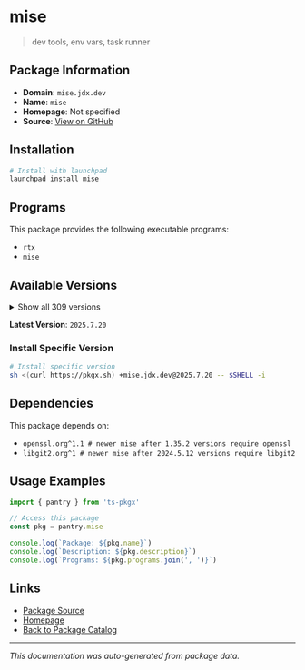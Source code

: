 # mise

> dev tools, env vars, task runner

## Package Information

- **Domain**: `mise.jdx.dev`
- **Name**: `mise`
- **Homepage**: Not specified
- **Source**: [View on GitHub](https://github.com/pkgxdev/pantry/tree/main/projects/mise.jdx.dev/package.yml)

## Installation

```bash
# Install with launchpad
launchpad install mise
```

## Programs

This package provides the following executable programs:

- `rtx`
- `mise`

## Available Versions

<details>
<summary>Show all 309 versions</summary>

- `2025.7.20`, `2025.7.19`, `2025.7.18`, `2025.7.17`, `2025.7.16`
- `2025.7.15`, `2025.7.14`, `2025.7.12`, `2025.7.11`, `2025.7.10`
- `2025.7.9`, `2025.7.8`, `2025.7.7`, `2025.7.4`, `2025.7.3`
- `2025.7.2`, `2025.7.1`, `2025.7.0`, `2025.6.8`, `2025.6.7`
- `2025.6.6`, `2025.6.5`, `2025.6.4`, `2025.6.3`, `2025.6.2`
- `2025.6.1`, `2025.6.0`, `2025.5.17`, `2025.5.16`, `2025.5.15`
- `2025.5.14`, `2025.5.13`, `2025.5.12`, `2025.5.11`, `2025.5.10`
- `2025.5.9`, `2025.5.8`, `2025.5.6`, `2025.5.5`, `2025.5.4`
- `2025.5.3`, `2025.5.2`, `2025.5.1`, `2025.5.0`, `2025.4.12`
- `2025.4.11`, `2025.4.10`, `2025.4.9`, `2025.4.8`, `2025.4.7`
- `2025.4.6`, `2025.4.5`, `2025.4.4`, `2025.4.3`, `2025.4.2`
- `2025.4.1`, `2025.4.0`, `2025.3.11`, `2025.3.10`, `2025.3.7`
- `2025.3.6`, `2025.3.3`, `2025.3.2`, `2025.3.1`, `2025.3.0`
- `2025.2.9`, `2025.2.8`, `2025.2.7`, `2025.2.6`, `2025.2.5`
- `2025.2.4`, `2025.2.3`, `2025.2.2`, `2025.2.1`, `2025.2.0`
- `2025.1.17`, `2025.1.16`, `2025.1.15`, `2025.1.14`, `2025.1.13`
- `2025.1.9`, `2025.1.8`, `2025.1.7`, `2025.1.6`, `2025.1.5`
- `2025.1.4`, `2025.1.3`, `2025.1.2`, `2025.1.1`, `2025.1.0`
- `2024.12.24`, `2024.12.23`, `2024.12.22`, `2024.12.21`, `2024.12.20`
- `2024.12.19`, `2024.12.18`, `2024.12.17`, `2024.12.16`, `2024.12.15`
- `2024.12.14`, `2024.12.13`, `2024.12.12`, `2024.12.11`, `2024.12.10`
- `2024.12.9`, `2024.12.8`, `2024.12.7`, `2024.12.6`, `2024.12.5`
- `2024.12.4`, `2024.12.3`, `2024.12.2`, `2024.12.1`, `2024.12.0`
- `2024.11.37`, `2024.11.36`, `2024.11.35`, `2024.11.34`, `2024.11.33`
- `2024.11.32`, `2024.11.31`, `2024.11.30`, `2024.11.29`, `2024.11.28`
- `2024.11.27`, `2024.11.26`, `2024.11.25`, `2024.11.24`, `2024.11.23`
- `2024.11.22`, `2024.11.21`, `2024.11.20`, `2024.11.19`, `2024.11.18`
- `2024.11.17`, `2024.11.16`, `2024.11.15`, `2024.11.14`, `2024.11.13`
- `2024.11.12`, `2024.11.11`, `2024.11.10`, `2024.11.9`, `2024.11.8`
- `2024.11.7`, `2024.11.6`, `2024.11.5`, `2024.11.4`, `2024.11.3`
- `2024.11.2`, `2024.11.1`, `2024.11.0`, `2024.10.13`, `2024.10.12`
- `2024.10.11`, `2024.10.10`, `2024.10.9`, `2024.10.8`, `2024.10.7`
- `2024.10.5`, `2024.10.4`, `2024.10.3`, `2024.10.2`, `2024.10.1`
- `2024.10.0`, `2024.9.13`, `2024.9.12`, `2024.9.11`, `2024.9.10`
- `2024.9.9`, `2024.9.8`, `2024.9.7`, `2024.9.6`, `2024.9.5`
- `2024.9.4`, `2024.9.3`, `2024.9.2`, `2024.9.1`, `2024.9.0`
- `2024.8.15`, `2024.8.14`, `2024.8.13`, `2024.8.12`, `2024.8.11`
- `2024.8.10`, `2024.8.9`, `2024.8.8`, `2024.8.7`, `2024.8.6`
- `2024.8.5`, `2024.8.4`, `2024.8.3`, `2024.8.2`, `2024.8.1`
- `2024.8.0`, `2024.7.5`, `2024.7.4`, `2024.7.3`, `2024.7.2`
- `2024.7.1`, `2024.7.0`, `2024.6.6`, `2024.6.5`, `2024.6.4`
- `2024.6.3`, `2024.6.2`, `2024.6.1`, `2024.6.0`, `2024.5.28`
- `2024.5.27`, `2024.5.26`, `2024.5.25`, `2024.5.24`, `2024.5.23`
- `2024.5.22`, `2024.5.21`, `2024.5.20`, `2024.5.19`, `2024.5.18`
- `2024.5.17`, `2024.5.16`, `2024.5.15`, `2024.5.13`, `2024.5.12`
- `2024.5.11`, `2024.5.10`, `2024.5.9`, `2024.5.8`, `2024.5.7`
- `2024.5.6`, `2024.5.5`, `2024.5.4`, `2024.5.3`, `2024.5.2`
- `2024.5.1`, `2024.5.0`, `2024.4.12`, `2024.4.11`, `2024.4.10`
- `2024.4.9`, `2024.4.8`, `2024.4.7`, `2024.4.6`, `2024.4.5`
- `2024.4.4`, `2024.4.3`, `2024.4.2`, `2024.4.1`, `2024.4.0`
- `2024.3.11`, `2024.3.10`, `2024.3.9`, `2024.3.8`, `2024.3.7`
- `2024.3.6`, `2024.3.2`, `2024.3.1`, `2024.2.19`, `2024.2.18`
- `2024.2.17`, `2024.2.16`, `2024.2.15`, `2024.2.14`, `2024.2.13`
- `2024.2.12`, `2024.2.11`, `2024.2.10`, `2024.2.9`, `2024.2.8`
- `2024.2.7`, `2024.2.6`, `2024.2.5`, `2024.2.4`, `2024.2.3`
- `2024.2.2`, `2024.2.1`, `2024.2.0`, `2024.1.35`, `2024.1.34`
- `2024.1.33`, `2024.1.32`, `2024.1.30`, `2024.1.28`, `2024.1.27`
- `2024.1.26`, `2024.1.25`, `2024.1.24`, `2024.1.23`, `2024.1.22`
- `2024.1.21`, `2024.1.20`, `2024.1.19`, `2024.1.18`, `2024.1.16`
- `2024.1.15`, `2024.1.14`, `2024.1.13`, `2024.1.12`, `2024.1.11`
- `2024.1.10`, `2024.1.9`, `2024.1.7`, `2024.1.6`, `2024.1.5`
- `2024.1.4`, `2024.1.3`, `2024.1.2`, `2024.1.0`

</details>

**Latest Version**: `2025.7.20`

### Install Specific Version

```bash
# Install specific version
sh <(curl https://pkgx.sh) +mise.jdx.dev@2025.7.20 -- $SHELL -i
```

## Dependencies

This package depends on:

- `openssl.org^1.1 # newer mise after 1.35.2 versions require openssl`
- `libgit2.org^1 # newer mise after 2024.5.12 versions require libgit2`

## Usage Examples

```typescript
import { pantry } from 'ts-pkgx'

// Access this package
const pkg = pantry.mise

console.log(`Package: ${pkg.name}`)
console.log(`Description: ${pkg.description}`)
console.log(`Programs: ${pkg.programs.join(', ')}`)
```

## Links

- [Package Source](https://github.com/pkgxdev/pantry/tree/main/projects/mise.jdx.dev/package.yml)
- [Homepage](#)
- [Back to Package Catalog](../../package-catalog.md)

---

*This documentation was auto-generated from package data.*
